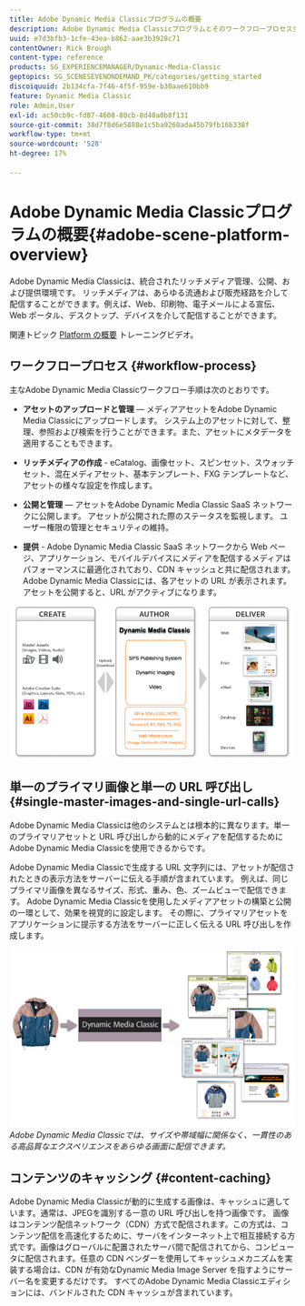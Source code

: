 ```yaml
---
title: Adobe Dynamic Media Classicプログラムの概要
description: Adobe Dynamic Media Classicプログラムとそのワークフロープロセス全体の概要です。
uuid: e7d3bfb3-1cfe-43ea-b862-aae3b3928c71
contentOwner: Rick Brough
content-type: reference
products: SG_EXPERIENCEMANAGER/Dynamic-Media-Classic
geptopics: SG_SCENESEVENONDEMAND_PK/categories/getting_started
discoiquuid: 2b134cfa-7f46-4f5f-959e-b30aae610bb9
feature: Dynamic Media Classic
role: Admin,User
exl-id: ac50cb9c-fd87-4608-80cb-8d40a0b8f131
source-git-commit: 38d7f8d6e5888e1c5ba9260ada45b79fb16b338f
workflow-type: tm+mt
source-wordcount: '528'
ht-degree: 17%

---
```


# Adobe Dynamic Media Classicプログラムの概要{#adobe-scene-platform-overview}

Adobe Dynamic Media Classicは、統合されたリッチメディア管理、公開、および提供環境です。 リッチメディアは、あらゆる流通および販売経路を介して配信することができます。例えば、Web、印刷物、電子メールによる宣伝、Web ポータル、デスクトップ、デバイスを介して配信することができます。

関連トピック [Platform の概要](https://s7d5.scene7.com/s7viewers/html5/VideoViewer.html?videoserverurl=https://s7d5.scene7.com/is/content/&amp;emailurl=https://s7d5.scene7.com/s7/emailFriend&amp;serverUrl=https://s7d5.scene7.com/is/image/&amp;config=Scene7SharedAssets/Universal_HTML5_Video&amp;contenturl=https://s7d5.scene7.com/skins/&amp;asset=S7tutorials/572_Platform%20Overview_converted%20renamed_Getting%20Started-AVS) トレーニングビデオ。

## ワークフロープロセス {#workflow-process}

主なAdobe Dynamic Media Classicワークフロー手順は次のとおりです。

* **アセットのアップロードと管理**  — メディアアセットをAdobe Dynamic Media Classicにアップロードします。 システム上のアセットに対して、整理、参照および検索を行うことができます。また、アセットにメタデータを適用することもできます。

* **リッチメディアの作成** - eCatalog、画像セット、スピンセット、スウォッチセット、混在メディアセット、基本テンプレート、FXG テンプレートなど、アセットの様々な設定を作成します。

* **公開と管理**  — アセットをAdobe Dynamic Media Classic SaaS ネットワークに公開します。 アセットが公開された際のステータスを監視します。 ユーザー権限の管理とセキュリティの維持。

* **提供** - Adobe Dynamic Media Classic SaaS ネットワークから Web ページ、アプリケーション、モバイルデバイスにメディアを配信するメディアはパフォーマンスに最適化されており、CDN キャッシュと共に配信されます。 Adobe Dynamic Media Classicには、各アセットの URL が表示されます。 アセットを公開すると、URL がアクティブになります。

![Adobe Dynamic Media Classicワークフロープロセス](/help/using/assets/gs_workflow.png)

## 単一のプライマリ画像と単一の URL 呼び出し {#single-master-images-and-single-url-calls}

Adobe Dynamic Media Classicは他のシステムとは根本的に異なります。単一のプライマリアセットと URL 呼び出しから動的にメディアを配信するためにAdobe Dynamic Media Classicを使用できるからです。

Adobe Dynamic Media Classicで生成する URL 文字列には、アセットが配信されたときの表示方法をサーバーに伝える手順が含まれています。 例えば、同じプライマリ画像を異なるサイズ、形式、重み、色、ズームビューで配信できます。 Adobe Dynamic Media Classicを使用したメディアアセットの構築と公開の一環として、効果を視覚的に設定します。 その際に、プライマリアセットをアプリケーションに提示する方法をサーバーに正しく伝える URL 呼び出しを作成します。

![Adobe Dynamic Media Classicは、異なるサイズと形式で、異なるメディアに同じプライマリ画像を配信できます。](/help/using/assets/gs_dynamic_publishing.png)
*Adobe Dynamic Media Classicでは、サイズや帯域幅に関係なく、一貫性のある高品質なエクスペリエンスをあらゆる画面に配信できます。*

## コンテンツのキャッシング {#content-caching}

Adobe Dynamic Media Classicが動的に生成する画像は、キャッシュに適しています。通常は、JPEGを識別する一意の URL 呼び出しを持つ画像です。 画像はコンテンツ配信ネットワーク（CDN）方式で配信されます。この方式は、コンテンツ配信を高速化するために、サーバをインターネット上で相互接続する方式です。画像はグローバルに配置されたサーバ間で配信されてから、コンピュータに配信されます。任意の CDN ベンダーを使用してキャッシュメカニズムを実装する場合は、CDN が有効なDynamic Media Image Server を指すようにサーバー名を変更するだけです。 すべてのAdobe Dynamic Media Classicエディションには、バンドルされた CDN キャッシュが含まれています。
